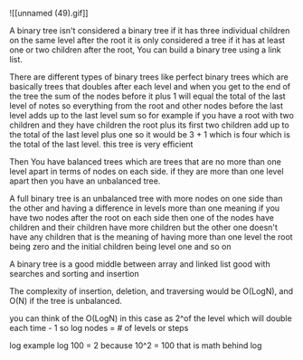 ![[unnamed (49).gif]]

A binary tree isn't considered a binary tree if it has three individual children on the same level after the root it is only considered a tree if it has at least one or two children after the root, You can build a binary tree using a link list.  
  
There are different types of binary trees like perfect binary trees which are basically trees that doubles after each level and when you get to the end of the tree the sum of the nodes before it plus 1 will equal the total of the last level of notes so everything from the root and other nodes before the last level adds up to the last level sum so for example if you have a root with two children and they have children the root plus its first two children add up to the total of the last level plus one so it would be 3 + 1 which is four which is the total of the last level. this tree is very efficient  
  
Then You have balanced trees which are trees that are no more than one level apart in terms of nodes on each side. if they are more than one level apart then you have an unbalanced tree.  
  
A full binary tree is an unbalanced tree with more nodes on one side than the other and having a difference in levels more than one meaning if you have two nodes after the root on each side then one of the nodes have children and their children have more children but the other one doesn't have any children that is the meaning of having more than one level the root being zero and the initial children being level one and so on  
  
A binary tree is a good middle between array and linked list good with searches and sorting and insertion  
  
  
The complexity of insertion, deletion, and traversing would be O(LogN), and O(N) if the tree is unbalanced.  
  
you can think of the O(LogN) in this case as 2^of the level which will double each time - 1 so log nodes = # of levels or steps  
  
log example log 100 = 2 because 10^2 = 100 that is math behind log